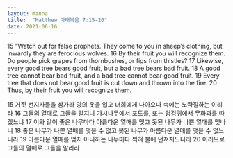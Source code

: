 ```yaml
---
layout: manna
title:  "Matthew 마태복음 7:15-20"
date: 2021-06-16
---
```

15 “Watch out for false prophets. They come to you in sheep’s clothing, but inwardly they are ferocious wolves. 16 By their fruit you will recognize them. Do people pick grapes from thornbushes, or figs from thistles? 17 Likewise, every good tree bears good fruit, but a bad tree bears bad fruit. 18 A good tree cannot bear bad fruit, and a bad tree cannot bear good fruit. 19 Every tree that does not bear good fruit is cut down and thrown into the fire. 20 Thus, by their fruit you will recognize them.

15 거짓 선지자들을 삼가라 양의 옷을 입고 너희에게 나아오나 속에는 노략질하는 이리라 16 그들의 열매로 그들을 알지니 가시나무에서 포도를, 또는 엉겅퀴에서 무화과를 따겠느냐 17 이와 같이 좋은 나무마다 아름다운 열매를 맺고 못된 나무가 나쁜 열매를 맺나니 18 좋은 나무가 나쁜 열매를 맺을 수 없고 못된 나무가 아름다운 열매를 맺을 수 없느니라 19 아름다운 열매를 맺지 아니하는 나무마다 찍혀 불에 던져지느니라 20 이러므로 그들의 열매로 그들을 알리라
